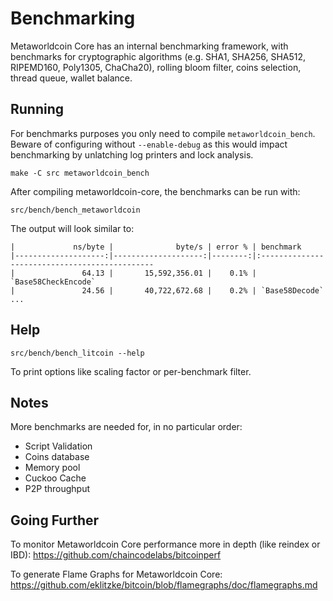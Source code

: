 Benchmarking
============

Metaworldcoin Core has an internal benchmarking framework, with benchmarks
for cryptographic algorithms (e.g. SHA1, SHA256, SHA512, RIPEMD160, Poly1305, ChaCha20), rolling bloom filter, coins selection,
thread queue, wallet balance.

Running
---------------------

For benchmarks purposes you only need to compile `metaworldcoin_bench`. Beware of configuring without `--enable-debug` as this would impact
benchmarking by unlatching log printers and lock analysis.

    make -C src metaworldcoin_bench

After compiling metaworldcoin-core, the benchmarks can be run with:

    src/bench/bench_metaworldcoin

The output will look similar to:
```
|             ns/byte |              byte/s | error % | benchmark
|--------------------:|--------------------:|--------:|:----------------------------------------------
|               64.13 |       15,592,356.01 |    0.1% | `Base58CheckEncode`
|               24.56 |       40,722,672.68 |    0.2% | `Base58Decode`
...
```

Help
---------------------

    src/bench/bench_litcoin --help

To print options like scaling factor or per-benchmark filter.

Notes
---------------------
More benchmarks are needed for, in no particular order:
- Script Validation
- Coins database
- Memory pool
- Cuckoo Cache
- P2P throughput

Going Further
--------------------

To monitor Metaworldcoin Core performance more in depth (like reindex or IBD): https://github.com/chaincodelabs/bitcoinperf

To generate Flame Graphs for Metaworldcoin Core: https://github.com/eklitzke/bitcoin/blob/flamegraphs/doc/flamegraphs.md
